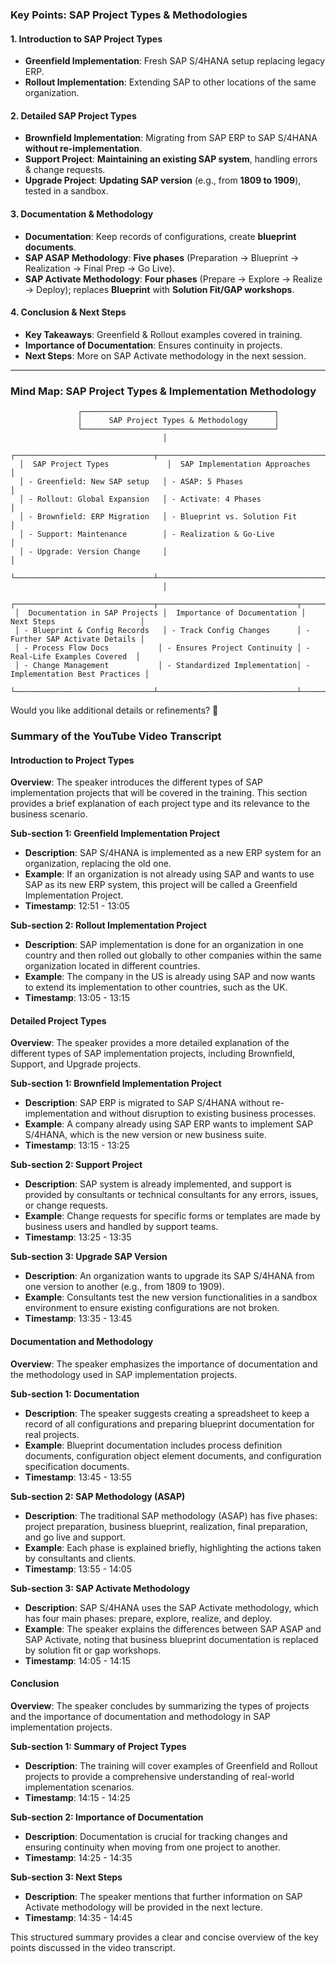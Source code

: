 ### **Key Points: SAP Project Types & Methodologies**  

#### **1. Introduction to SAP Project Types**  
- **Greenfield Implementation**: Fresh SAP S/4HANA setup replacing legacy ERP.  
- **Rollout Implementation**: Extending SAP to other locations of the same organization.  

#### **2. Detailed SAP Project Types**  
- **Brownfield Implementation**: Migrating from SAP ERP to SAP S/4HANA **without re-implementation**.  
- **Support Project**: **Maintaining an existing SAP system**, handling errors & change requests.  
- **Upgrade Project**: **Updating SAP version** (e.g., from **1809 to 1909**), tested in a sandbox.  

#### **3. Documentation & Methodology**  
- **Documentation**: Keep records of configurations, create **blueprint documents**.  
- **SAP ASAP Methodology**: **Five phases** (Preparation → Blueprint → Realization → Final Prep → Go Live).  
- **SAP Activate Methodology**: **Four phases** (Prepare → Explore → Realize → Deploy); replaces **Blueprint** with **Solution Fit/GAP workshops**.  

#### **4. Conclusion & Next Steps**  
- **Key Takeaways**: Greenfield & Rollout examples covered in training.  
- **Importance of Documentation**: Ensures continuity in projects.  
- **Next Steps**: More on SAP Activate methodology in the next session.  

---

### **Mind Map: SAP Project Types & Implementation Methodology**  

```plaintext
               ┌───────────────────────────────────────────┐
               │      SAP Project Types & Methodology      │
               └───────────────────────────────────────────┘
                                  │
  ┌───────────────────────────────┬──────────────────────────────────────┐
  │  SAP Project Types             │  SAP Implementation Approaches      │
  │ - Greenfield: New SAP setup   │ - ASAP: 5 Phases                     │
  │ - Rollout: Global Expansion   │ - Activate: 4 Phases                 │
  │ - Brownfield: ERP Migration   │ - Blueprint vs. Solution Fit         │
  │ - Support: Maintenance        │ - Realization & Go-Live              │
  │ - Upgrade: Version Change     │                                      │
  └───────────────────────────────┴──────────────────────────────────────┘
                                  │
 ┌───────────────────────────────┬───────────────────────────────┬───────────────────────────────┐
 │  Documentation in SAP Projects │  Importance of Documentation │  Next Steps                   │
 │ - Blueprint & Config Records   │ - Track Config Changes      │ - Further SAP Activate Details │
 │ - Process Flow Docs           │ - Ensures Project Continuity │ - Real-Life Examples Covered  │
 │ - Change Management           │ - Standardized Implementation│ - Implementation Best Practices │
 └───────────────────────────────┴───────────────────────────────┴───────────────────────────────┘
```

Would you like additional details or refinements? 🚀
### Summary of the YouTube Video Transcript

#### Introduction to Project Types
**Overview**: The speaker introduces the different types of SAP implementation projects that will be covered in the training. This section provides a brief explanation of each project type and its relevance to the business scenario.

**Sub-section 1: Greenfield Implementation Project**
- **Description**: SAP S/4HANA is implemented as a new ERP system for an organization, replacing the old one.
- **Example**: If an organization is not already using SAP and wants to use SAP as its new ERP system, this project will be called a Greenfield Implementation Project.
- **Timestamp**: 12:51 - 13:05

**Sub-section 2: Rollout Implementation Project**
- **Description**: SAP implementation is done for an organization in one country and then rolled out globally to other companies within the same organization located in different countries.
- **Example**: The company in the US is already using SAP and now wants to extend its implementation to other countries, such as the UK.
- **Timestamp**: 13:05 - 13:15

#### Detailed Project Types
**Overview**: The speaker provides a more detailed explanation of the different types of SAP implementation projects, including Brownfield, Support, and Upgrade projects.

**Sub-section 1: Brownfield Implementation Project**
- **Description**: SAP ERP is migrated to SAP S/4HANA without re-implementation and without disruption to existing business processes.
- **Example**: A company already using SAP ERP wants to implement SAP S/4HANA, which is the new version or new business suite.
- **Timestamp**: 13:15 - 13:25

**Sub-section 2: Support Project**
- **Description**: SAP system is already implemented, and support is provided by consultants or technical consultants for any errors, issues, or change requests.
- **Example**: Change requests for specific forms or templates are made by business users and handled by support teams.
- **Timestamp**: 13:25 - 13:35

**Sub-section 3: Upgrade SAP Version**
- **Description**: An organization wants to upgrade its SAP S/4HANA from one version to another (e.g., from 1809 to 1909).
- **Example**: Consultants test the new version functionalities in a sandbox environment to ensure existing configurations are not broken.
- **Timestamp**: 13:35 - 13:45

#### Documentation and Methodology
**Overview**: The speaker emphasizes the importance of documentation and the methodology used in SAP implementation projects.

**Sub-section 1: Documentation**
- **Description**: The speaker suggests creating a spreadsheet to keep a record of all configurations and preparing blueprint documentation for real projects.
- **Example**: Blueprint documentation includes process definition documents, configuration object element documents, and configuration specification documents.
- **Timestamp**: 13:45 - 13:55

**Sub-section 2: SAP Methodology (ASAP)**
- **Description**: The traditional SAP methodology (ASAP) has five phases: project preparation, business blueprint, realization, final preparation, and go live and support.
- **Example**: Each phase is explained briefly, highlighting the actions taken by consultants and clients.
- **Timestamp**: 13:55 - 14:05

**Sub-section 3: SAP Activate Methodology**
- **Description**: SAP S/4HANA uses the SAP Activate methodology, which has four main phases: prepare, explore, realize, and deploy.
- **Example**: The speaker explains the differences between SAP ASAP and SAP Activate, noting that business blueprint documentation is replaced by solution fit or gap workshops.
- **Timestamp**: 14:05 - 14:15

#### Conclusion
**Overview**: The speaker concludes by summarizing the types of projects and the importance of documentation and methodology in SAP implementation projects.

**Sub-section 1: Summary of Project Types**
- **Description**: The training will cover examples of Greenfield and Rollout projects to provide a comprehensive understanding of real-world implementation scenarios.
- **Timestamp**: 14:15 - 14:25

**Sub-section 2: Importance of Documentation**
- **Description**: Documentation is crucial for tracking changes and ensuring continuity when moving from one project to another.
- **Timestamp**: 14:25 - 14:35

**Sub-section 3: Next Steps**
- **Description**: The speaker mentions that further information on SAP Activate methodology will be provided in the next lecture.
- **Timestamp**: 14:35 - 14:45

This structured summary provides a clear and concise overview of the key points discussed in the video transcript.